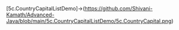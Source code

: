 [5c.CountryCapitalListDemo]->(https://github.com/Shivani-Kamath/Advanced-Java/blob/main/5c.CountryCapitalListDemo/5c.CountryCapital.png)
